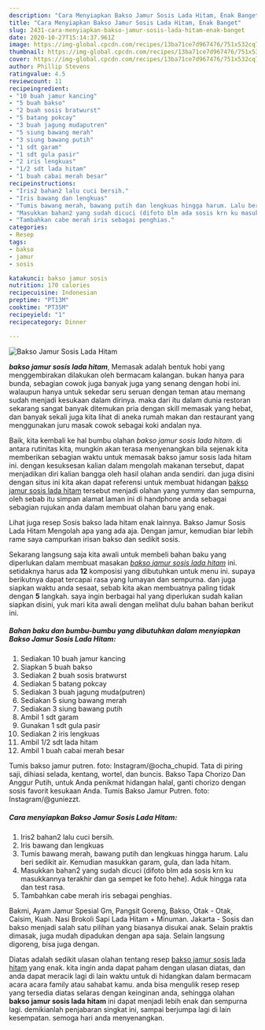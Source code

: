 ```yaml
---
description: "Cara Menyiapkan Bakso Jamur Sosis Lada Hitam, Enak Banget"
title: "Cara Menyiapkan Bakso Jamur Sosis Lada Hitam, Enak Banget"
slug: 2431-cara-menyiapkan-bakso-jamur-sosis-lada-hitam-enak-banget
date: 2020-10-27T15:14:37.961Z
image: https://img-global.cpcdn.com/recipes/13ba71ce7d967476/751x532cq70/bakso-jamur-sosis-lada-hitam-foto-resep-utama.jpg
thumbnail: https://img-global.cpcdn.com/recipes/13ba71ce7d967476/751x532cq70/bakso-jamur-sosis-lada-hitam-foto-resep-utama.jpg
cover: https://img-global.cpcdn.com/recipes/13ba71ce7d967476/751x532cq70/bakso-jamur-sosis-lada-hitam-foto-resep-utama.jpg
author: Phillip Stevens
ratingvalue: 4.5
reviewcount: 11
recipeingredient:
- "10 buah jamur kancing"
- "5 buah bakso"
- "2 buah sosis bratwurst"
- "5 batang pokcay"
- "3 buah jagung mudaputren"
- "5 siung bawang merah"
- "3 siung bawang putih"
- "1 sdt garam"
- "1 sdt gula pasir"
- "2 iris lengkuas"
- "1/2 sdt lada hitam"
- "1 buah cabai merah besar"
recipeinstructions:
- "Iris2 bahan2 lalu cuci bersih."
- "Iris bawang dan lengkuas"
- "Tumis bawang merah, bawang putih dan lengkuas hingga harum. Lalu beri sedikit air. Kemudian masukkan garam, gula, dan lada hitam."
- "Masukkan bahan2 yang sudah dicuci (difoto blm ada sosis krn ku masukkannya terakhir dan ga sempet ke foto hehe). Aduk hingga rata dan test rasa."
- "Tambahkan cabe merah iris sebagai penghias."
categories:
- Resep
tags:
- bakso
- jamur
- sosis

katakunci: bakso jamur sosis 
nutrition: 170 calories
recipecuisine: Indonesian
preptime: "PT13M"
cooktime: "PT35M"
recipeyield: "1"
recipecategory: Dinner

---
```



![Bakso Jamur Sosis Lada Hitam](https://img-global.cpcdn.com/recipes/13ba71ce7d967476/751x532cq70/bakso-jamur-sosis-lada-hitam-foto-resep-utama.jpg)

<b><i>bakso jamur sosis lada hitam</i></b>, Memasak adalah bentuk hobi yang menggembirakan dilakukan oleh bermacam kalangan. bukan hanya para bunda, sebagian cowok juga banyak juga yang senang dengan hobi ini. walaupun hanya untuk sekedar seru seruan dengan teman atau memang sudah menjadi kesukaan dalam dirinya. maka dari itu dalam dunia restoran sekarang sangat banyak ditemukan pria dengan skill memasak yang hebat, dan banyak sekali juga kita lihat di aneka rumah makan dan restaurant yang menggunakan juru masak cowok sebagai koki andalan nya.

Baik, kita kembali ke hal bumbu olahan <i>bakso jamur sosis lada hitam</i>. di antara rutinitas kita, mungkin akan terasa menyenangkan bila sejenak kita memberikan sebagian waktu untuk memasak bakso jamur sosis lada hitam ini. dengan kesuksesan kalian dalam mengolah makanan tersebut, dapat menjadikan diri kalian bangga oleh hasil olahan anda sendiri. dan juga disini dengan situs ini kita akan dapat referensi untuk membuat hidangan <u>bakso jamur sosis lada hitam</u> tersebut menjadi olahan yang yummy dan sempurna, oleh sebab itu simpan alamat laman ini di handphone anda sebagai sebagian rujukan anda dalam membuat olahan baru yang enak.

Lihat juga resep Sosis bakso lada hitam enak lainnya. Bakso Jamur Sosis Lada Hitam Mengolah apa yang ada aja. Dengan jamur, kemudian biar lebih rame saya campurkan irisan bakso dan sedikit sosis.


Sekarang langsung saja kita awali untuk membeli bahan baku yang diperlukan dalam membuat masakan <u><i>bakso jamur sosis lada hitam</i></u> ini. setidaknya harus ada <b>12</b> komposisi yang dibutuhkan untuk menu ini. supaya berikutnya dapat tercapai rasa yang lumayan dan sempurna. dan juga siapkan waktu anda sesaat, sebab kita akan membuatnya paling tidak dengan <b>5</b> langkah. saya ingin berbagai hal yang diperlukan sudah kalian siapkan disini, yuk mari kita awali dengan melihat dulu bahan bahan berikut ini.

<!--inarticleads1-->

##### Bahan baku dan bumbu-bumbu yang dibutuhkan dalam menyiapkan Bakso Jamur Sosis Lada Hitam:

1. Sediakan 10 buah jamur kancing
1. Siapkan 5 buah bakso
1. Sediakan 2 buah sosis bratwurst
1. Sediakan 5 batang pokcay
1. Sediakan 3 buah jagung muda(putren)
1. Sediakan 5 siung bawang merah
1. Sediakan 3 siung bawang putih
1. Ambil 1 sdt garam
1. Gunakan 1 sdt gula pasir
1. Sediakan 2 iris lengkuas
1. Ambil 1/2 sdt lada hitam
1. Ambil 1 buah cabai merah besar


Tumis bakso jamur putren. foto: Instagram/@ocha_chupid. Tata di piring saji, dihiasi selada, kentang, wortel, dan buncis. Bakso Tapa Chorizo Dan Anggur Putih, untuk Anda penikmat hidangan halal, ganti chorizo dengan sosis favorit kesukaan Anda. Tumis Bakso Jamur Putren. foto: Instagram/@guniezzt. 

<!--inarticleads2-->

##### Cara menyiapkan Bakso Jamur Sosis Lada Hitam:

1. Iris2 bahan2 lalu cuci bersih.
1. Iris bawang dan lengkuas
1. Tumis bawang merah, bawang putih dan lengkuas hingga harum. Lalu beri sedikit air. Kemudian masukkan garam, gula, dan lada hitam.
1. Masukkan bahan2 yang sudah dicuci (difoto blm ada sosis krn ku masukkannya terakhir dan ga sempet ke foto hehe). Aduk hingga rata dan test rasa.
1. Tambahkan cabe merah iris sebagai penghias.


Bakmi, Ayam Jamur Spesial Gm, Pangsit Goreng, Bakso, Otak - Otak, Caisim, Kuah. Nasi Brokoli Sapi Lada Hitam + Minuman. Jakarta - Sosis dan bakso menjadi salah satu pilihan yang biasanya disukai anak. Selain praktis dimasak, juga mudah dipadukan dengan apa saja. Selain langsung digoreng, bisa juga dengan. 

Diatas adalah sedikit ulasan olahan tentang resep <u>bakso jamur sosis lada hitam</u> yang enak. kita ingin anda dapat paham dengan ulasan diatas, dan anda dapat meracik lagi di lain waktu untuk di hidangkan dalam bermacam acara acara family atau sahabat kamu. anda bisa mengulik resep resep yang tersedia diatas selaras dengan keinginan anda, sehingga olahan <b>bakso jamur sosis lada hitam</b> ini dapat menjadi lebih enak dan sempurna lagi. demikianlah penjabaran singkat ini, sampai berjumpa lagi di lain kesempatan. semoga hari anda menyenangkan.
